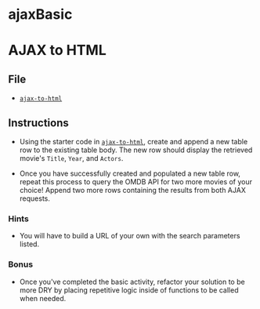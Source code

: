 # ajaxBasic
# AJAX to HTML

## File

* [`ajax-to-html`](index.html)

## Instructions

* Using the starter code in [`ajax-to-html`](index.html), create and append a new table row to the existing table body. The new row should display the retrieved movie's `Title`, `Year`, and `Actors`.

* Once you have successfully created and populated a new table row, repeat this process to query the OMDB API for two more movies of your choice! Append two more rows containing the results from both AJAX requests.

### Hints

* You will have to build a URL of your own with the search parameters listed.

### Bonus

* Once you've completed the basic activity, refactor your solution to be more DRY by placing repetitive logic inside of functions to be called when needed.
